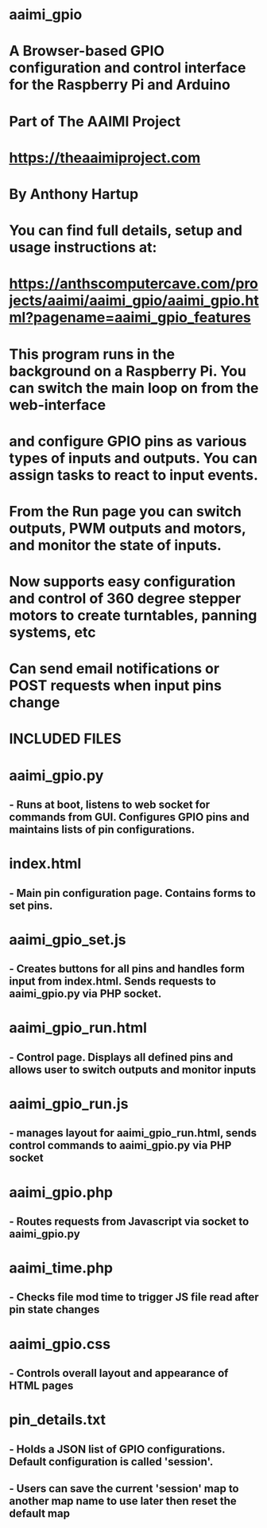 # aaimi_gpio
# A Browser-based GPIO configuration and control interface for the Raspberry Pi and Arduino
# Part of The AAIMI Project
# https://theaaimiproject.com
# By Anthony Hartup

# You can find full details, setup and usage instructions at:
# https://anthscomputercave.com/projects/aaimi/aaimi_gpio/aaimi_gpio.html?pagename=aaimi_gpio_features

# This program runs in the background on a Raspberry Pi. You can switch the main loop on from the web-interface
# and configure GPIO pins as various types of inputs and outputs. You can assign tasks to react to input events.
# From the Run page you can switch outputs, PWM outputs and motors, and monitor the state of inputs.
# Now supports easy configuration and control of 360 degree stepper motors to create turntables, panning systems, etc
# Can send email notifications or POST requests when input pins change

# INCLUDED FILES

# aaimi_gpio.py
## - Runs at boot, listens to web socket for commands from GUI. Configures GPIO pins and maintains lists of pin configurations.

# index.html
## - Main pin configuration page. Contains forms to set pins.

# aaimi_gpio_set.js
## - Creates buttons for all pins and handles form input from index.html. Sends requests to aaimi_gpio.py via PHP socket.

# aaimi_gpio_run.html
## - Control page. Displays all defined pins and allows user to switch outputs and monitor inputs

# aaimi_gpio_run.js
## - manages layout for aaimi_gpio_run.html, sends control commands to aaimi_gpio.py via PHP socket

# aaimi_gpio.php
## - Routes requests from Javascript via socket to aaimi_gpio.py

# aaimi_time.php
## - Checks file mod time to trigger JS file read after pin state changes

# aaimi_gpio.css
## - Controls overall layout and appearance of HTML pages

# pin_details.txt
## - Holds a JSON list of GPIO configurations. Default configuration is called 'session'.
## - Users can save the current 'session' map to another map name to use later then reset the default map
